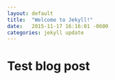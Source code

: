 ```yaml
---
layout: default
title:  "Welcome to Jekyll!"
date:   2015-11-17 16:16:01 -0600
categories: jekyll update
---
```


# Test blog post